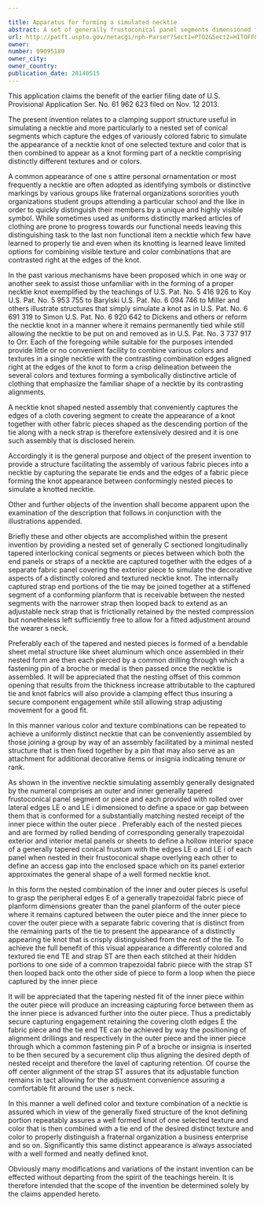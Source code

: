```yaml
---

title: Apparatus for forming a simulated necktie
abstract: A set of generally frustoconical panel segments dimensioned for a nested receipt within each other provides a support structure that is generally shaped as a tapered tie knot onto which variously colored and textured fabric pieces may be mounted to achieve distinctly appearing simulated necktie assemblies. A captured pin retains the segments and the cloth pieces together in a looped configuration that is easily adjusted to fit the user's neck.
url: http://patft.uspto.gov/netacgi/nph-Parser?Sect1=PTO2&Sect2=HITOFF&p=1&u=%2Fnetahtml%2FPTO%2Fsearch-adv.htm&r=1&f=G&l=50&d=PALL&S1=09095180&OS=09095180&RS=09095180
owner: 
number: 09095180
owner_city: 
owner_country: 
publication_date: 20140515
---
```

This application claims the benefit of the earlier filing date of U.S. Provisional Application Ser. No. 61 962 623 filed on Nov. 12 2013.

The present invention relates to a clamping support structure useful in simulating a necktie and more particularly to a nested set of conical segments which capture the edges of variously colored fabric to simulate the appearance of a necktie knot of one selected texture and color that is then combined to appear as a knot forming part of a necktie comprising distinctly different textures and or colors.

A common appearance of one s attire personal ornamentation or most frequently a necktie are often adopted as identifying symbols or distinctive markings by various groups like fraternal organizations sororities youth organizations student groups attending a particular school and the like in order to quickly distinguish their members by a unique and highly visible symbol. While sometimes used as uniforms distinctly marked articles of clothing are prone to progress towards our functional needs leaving this distinguishing task to the last non functional item a necktie which few have learned to properly tie and even when its knotting is learned leave limited options for combining visible texture and color combinations that are contrasted right at the edges of the knot.

In the past various mechanisms have been proposed which in one way or another seek to assist those unfamiliar with in the forming of a proper necktie knot exemplified by the teachings of U.S. Pat. No. 5 416 926 to Koy U.S. Pat. No. 5 953 755 to Barylski U.S. Pat. No. 6 094 746 to Miller and others illustrate structures that simply simulate a knot as in U.S. Pat. No. 6 691 319 to Simon U.S. Pat. No. 6 920 642 to Dickens and others or reform the necktie knot in a manner where it remains permanently tied while still allowing the necktie to be put on and removed as in U.S. Pat. No. 3 737 917 to Orr. Each of the foregoing while suitable for the purposes intended provide little or no convenient facility to combine various colors and textures in a single necktie with the contrasting combination edges aligned right at the edges of the knot to form a crisp delineation between the several colors and textures forming a symbolically distinctive article of clothing that emphasize the familiar shape of a necktie by its contrasting alignments.

A necktie knot shaped nested assembly that conveniently captures the edges of a cloth covering segment to create the appearance of a knot together with other fabric pieces shaped as the descending portion of the tie along with a neck strap is therefore extensively desired and it is one such assembly that is disclosed herein.

Accordingly it is the general purpose and object of the present invention to provide a structure facilitating the assembly of various fabric pieces into a necktie by capturing the separate tie ends and the edges of a fabric piece forming the knot appearance between conformingly nested pieces to simulate a knotted necktie.

Other and further objects of the invention shall become apparent upon the examination of the description that follows in conjunction with the illustrations appended.

Briefly these and other objects are accomplished within the present invention by providing a nested set of generally C sectioned longitudinally tapered interlocking conical segments or pieces between which both the end panels or straps of a necktie are captured together with the edges of a separate fabric panel covering the exterior piece to simulate the decorative aspects of a distinctly colored and textured necktie knot. The internally captured strap end portions of the tie may be joined together at a stiffened segment of a conforming planform that is receivable between the nested segments with the narrower strap then looped back to extend as an adjustable neck strap that is frictionally retained by the nested compression but nonetheless left sufficiently free to allow for a fitted adjustment around the wearer s neck.

Preferably each of the tapered and nested pieces is formed of a bendable sheet metal structure like sheet aluminum which once assembled in their nested form are then each pierced by a common drilling through which a fastening pin of a broche or medal is then passed once the necktie is assembled. It will be appreciated that the nesting offset of this common opening that results from the thickness increase attributable to the captured tie and knot fabrics will also provide a clamping effect thus insuring a secure component engagement while still allowing strap adjusting movement for a good fit.

In this manner various color and texture combinations can be repeated to achieve a uniformly distinct necktie that can be conveniently assembled by those joining a group by way of an assembly facilitated by a minimal nested structure that is then fixed together by a pin that may also serve as an attachment for additional decorative items or insignia indicating tenure or rank.

As shown in the inventive necktie simulating assembly generally designated by the numeral comprises an outer and inner generally tapered frustoconical panel segment or piece and each provided with rolled over lateral edges LE o and LE i dimensioned to define a space or gap between them that is conformed for a substantially matching nested receipt of the inner piece within the outer piece . Preferably each of the nested pieces and are formed by rolled bending of corresponding generally trapezoidal exterior and interior metal panels or sheets to define a hollow interior space of a generally tapered conical frustum with the edges LE o and LE i of each panel when nested in their frustoconical shape overlying each other to define an access gap into the enclosed space which on its panel exterior approximates the general shape of a well formed necktie knot.

In this form the nested combination of the inner and outer pieces is useful to grasp the peripheral edges E of a generally trapezoidal fabric piece of planform dimensions greater than the panel planform of the outer piece where it remains captured between the outer piece and the inner piece to cover the outer piece with a separate fabric covering that is distinct from the remaining parts of the tie to present the appearance of a distinctly appearing tie knot that is crisply distinguished from the rest of the tie. To achieve the full benefit of this visual appearance a differently colored and textured tie end TE and strap ST are then each stitched at their hidden portions to one side of a common trapezoidal fabric piece with the strap ST then looped back onto the other side of piece to form a loop when the piece captured by the inner piece 

It will be appreciated that the tapering nested fit of the inner piece within the outer piece will produce an increasing capturing force between them as the inner piece is advanced further into the outer piece. Thus a predictably secure capturing engagement retaining the covering cloth edges E the fabric piece and the tie end TE can be achieved by way the positioning of alignment drillings and respectively in the outer piece and the inner piece through which a common fastening pin P of a broche or insignia is inserted to be then secured by a securement clip thus aligning the desired depth of nested receipt and therefore the lavel of capturing retention. Of course the off center alignment of the strap ST assures that its adjustable function remains in tact allowing for the adjustment convenience assuring a comfortable fit around the user s neck.

In this manner a well defined color and texture combination of a necktie is assured which in view of the generally fixed structure of the knot defining portion repeatably assures a well formed knot of one selected texture and color that is then combined with a tie end of the desired distinct texture and color to properly distinguish a fraternal organization a business enterprise and so on. Significantly this same distinct appearance is always associated with a well formed and neatly defined knot.

Obviously many modifications and variations of the instant invention can be effected without departing from the spirit of the teachings herein. It is therefore intended that the scope of the invention be determined solely by the claims appended hereto.

